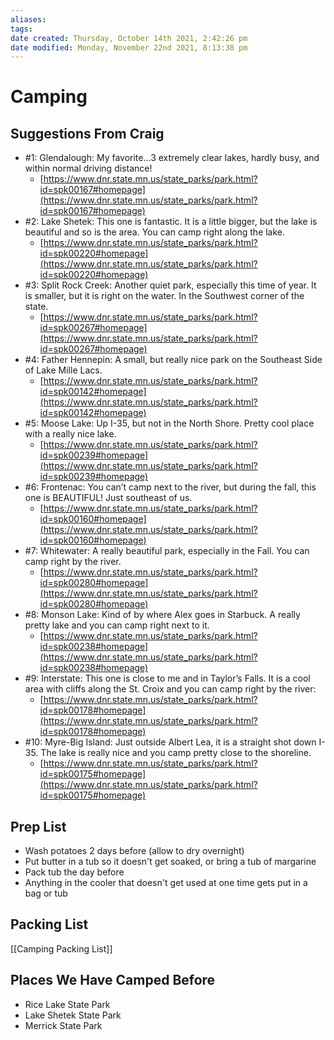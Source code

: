 ```yaml
---
aliases: 
tags: 
date created: Thursday, October 14th 2021, 2:42:26 pm
date modified: Monday, November 22nd 2021, 8:13:38 pm
---
```


# Camping

## Suggestions From Craig

- #1: Glendalough: My favorite…3 extremely clear lakes, hardly busy, and within normal driving distance!
	- [https://www.dnr.state.mn.us/state_parks/park.html?id=spk00167#homepage](https://www.dnr.state.mn.us/state_parks/park.html?id=spk00167#homepage)
- #2: Lake Shetek: This one is fantastic. It is a little bigger, but the lake is beautiful and so is the area. You can camp right along the lake.
	- [https://www.dnr.state.mn.us/state_parks/park.html?id=spk00220#homepage](https://www.dnr.state.mn.us/state_parks/park.html?id=spk00220#homepage)
- #3: Split Rock Creek: Another quiet park, especially this time of year. It is smaller, but it is right on the water. In the Southwest corner of the state.
	- [https://www.dnr.state.mn.us/state_parks/park.html?id=spk00267#homepage](https://www.dnr.state.mn.us/state_parks/park.html?id=spk00267#homepage)
- #4: Father Hennepin: A small, but really nice park on the Southeast Side of Lake Mille Lacs.
	- [https://www.dnr.state.mn.us/state_parks/park.html?id=spk00142#homepage](https://www.dnr.state.mn.us/state_parks/park.html?id=spk00142#homepage)
- #5: Moose Lake: Up I-35, but not in the North Shore. Pretty cool place with a really nice lake.
	- [https://www.dnr.state.mn.us/state_parks/park.html?id=spk00239#homepage](https://www.dnr.state.mn.us/state_parks/park.html?id=spk00239#homepage)
- #6: Frontenac: You can’t camp next to the river, but during the fall, this one is BEAUTIFUL! Just southeast of us.
	- [https://www.dnr.state.mn.us/state_parks/park.html?id=spk00160#homepage](https://www.dnr.state.mn.us/state_parks/park.html?id=spk00160#homepage)
- #7: Whitewater: A really beautiful park, especially in the Fall. You can camp right by the river.
	- [https://www.dnr.state.mn.us/state_parks/park.html?id=spk00280#homepage](https://www.dnr.state.mn.us/state_parks/park.html?id=spk00280#homepage)
- #8: Monson Lake: Kind of by where Alex goes in Starbuck. A really pretty lake and you can camp right next to it.
	- [https://www.dnr.state.mn.us/state_parks/park.html?id=spk00238#homepage](https://www.dnr.state.mn.us/state_parks/park.html?id=spk00238#homepage)
- #9: Interstate: This one is close to me and in Taylor’s Falls. It is a cool area with cliffs along the St. Croix and you can camp right by the river:
	- [https://www.dnr.state.mn.us/state_parks/park.html?id=spk00178#homepage](https://www.dnr.state.mn.us/state_parks/park.html?id=spk00178#homepage)
- #10: Myre-Big Island: Just outside Albert Lea, it is a straight shot down I-35. The lake is really nice and you camp pretty close to the shoreline.
	- [https://www.dnr.state.mn.us/state_parks/park.html?id=spk00175#homepage](https://www.dnr.state.mn.us/state_parks/park.html?id=spk00175#homepage)

## Prep List

- Wash potatoes 2 days before (allow to dry overnight)
- Put butter in a tub so it doesn't get soaked, or bring a tub of margarine
- Pack tub the day before
- Anything in the cooler that doesn't get used at one time gets put in a bag or tub

## Packing List

[[Camping Packing List]]

## Places We Have Camped Before

- Rice Lake State Park
- Lake Shetek State Park
- Merrick State Park

